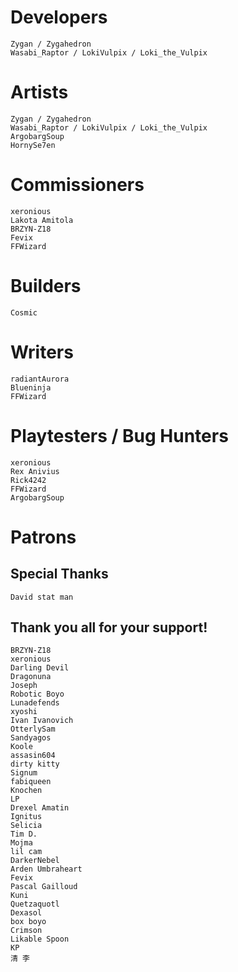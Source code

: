 # Developers
	Zygan / Zygahedron
	Wasabi_Raptor / LokiVulpix / Loki_the_Vulpix

# Artists
	Zygan / Zygahedron
	Wasabi_Raptor / LokiVulpix / Loki_the_Vulpix
	ArgobargSoup
	HornySe7en

# Commissioners
	xeronious
	Lakota Amitola
	BRZYN-Z18
	Fevix
	FFWizard

# Builders
	Cosmic

# Writers
	radiantAurora
	Blueninja
	FFWizard

# Playtesters / Bug Hunters
	xeronious
	Rex Anivius
	Rick4242
	FFWizard
	ArgobargSoup

# Patrons
## Special Thanks
	David stat man
## Thank you all for your support!
	BRZYN-Z18
	xeronious
	Darling Devil
	Dragonuna
	Joseph
	Robotic Boyo
	Lunadefends
	xyoshi
	Ivan Ivanovich
	OtterlySam
	Sandyagos
	Koole
	assasin604
	dirty kitty
	Signum
	fabiqueen
	Knochen
	LP
	Drexel Amatin
	Ignitus
	Selicia
	Tim D.
	Mojma
	lil cam
	DarkerNebel
	Arden Umbraheart
	Fevix
	Pascal Gailloud
	Kuni
	Quetzaquotl
	Dexasol
	box boyo
	Crimson
	Likable Spoon
	KP
	清 李
